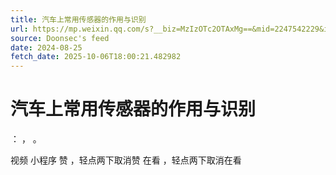 ```yaml
---
title: 汽车上常用传感器的作用与识别
url: https://mp.weixin.qq.com/s?__biz=MzIzOTc2OTAxMg==&mid=2247542229&idx=1&sn=d625140e36f2c4f10a1c1987d08b580e
source: Doonsec's feed
date: 2024-08-25
fetch_date: 2025-10-06T18:00:21.482982
---
```


# 汽车上常用传感器的作用与识别

：
，
。

视频
小程序
赞
，轻点两下取消赞
在看
，轻点两下取消在看
